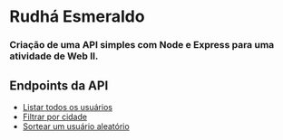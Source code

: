 <!DOCTYPE html>
<html lang="pt-br">
<head>
  <meta charset="UTF-8">
  <meta name="viewport" content="width=device-width, initial-scale=1.0">
  <title>Trabalho WEBII - API com Node e Express</title>
</head>
<body>
  <h1>Rudhá Esmeraldo</h1>
  <h3>Criação de uma API simples com Node e Express para uma atividade de Web II.</h3>
  <h2>Endpoints da API</h2>
  <ul>
    <li><a href="https://api-node-express-vert.vercel.app/api/usuario/todos" target="_blank">Listar todos os usuários</a></li>
    <li><a href="https://api-node-express-vert.vercel.app/api/usuario/cidade/pacoti" target="_blank">Filtrar por cidade</a></li>
    <li><a href="https://api-node-express-vert.vercel.app/api/usuario/sorteado" target="_blank">Sortear um usuário aleatório</a></li>
  </ul>
</body>
</html>
